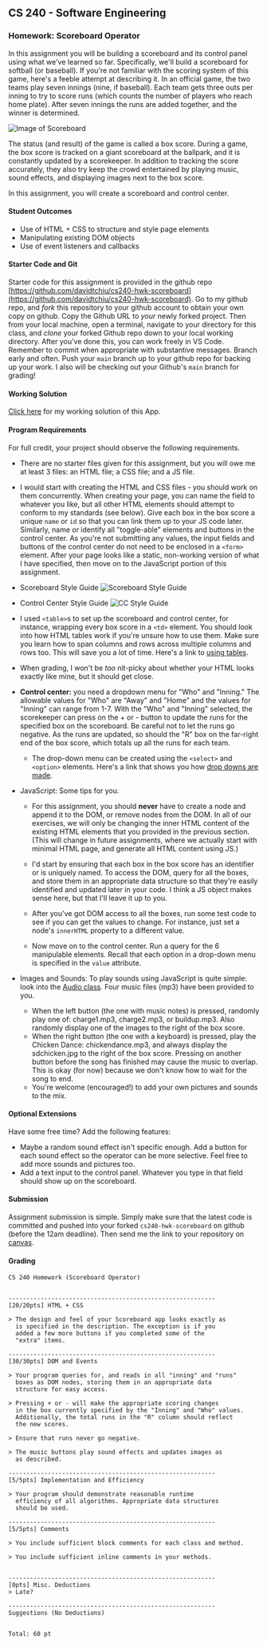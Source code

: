 ## CS 240 - Software Engineering

### Homework: Scoreboard Operator

In this assignment you will be building a scoreboard and its control panel using what we've learned so far. Specifically, we'll build a scoreboard for softball (or baseball). If you're not familiar with the scoring system of this game, here's a feeble attempt at describing it. In an official game, the two teams play seven innings (nine, if baseball). Each team gets three outs per inning to try to score runs (which counts the number of players who reach home plate). After seven innings the runs are added together, and the winner is determined.

![Image of Scoreboard](figures/Scoreboard_Operator.png)

The status (and result) of the game is called a box score. During a game, the box score is tracked on a giant scoreboard at the ballpark, and it is constantly updated by a scorekeeper. In addition to tracking the score accurately, they also try keep the crowd entertained by playing music, sound effects, and displaying images next to the box score.

In this assignment, you will create a scoreboard and control center.

#### Student Outcomes

- Use of HTML + CSS to structure and style page elements
- Manipulating existing DOM objects
- Use of event listeners and callbacks

#### Starter Code and Git

Starter code for this assignment is provided in the github repo [https://github.com/davidtchiu/cs240-hwk-scoreboard](https://github.com/davidtchiu/cs240-hwk-scoreboard). Go to my github repo, and _*fork*_ this repository to your github account to obtain your own copy on github. Copy the Github URL to _your_ newly forked project. Then from your local machine, open a terminal, navigate to your directory for this class, and _*clone*_ your forked Github repo down to your local working directory. After you've done this, you can work freely in VS Code. Remember to commit when appropriate with substantive messages. Branch early and often. Push your `main` branch up to your github repo for backing up your work. I also will be checking out your Github's `main` branch for grading!

<!-- ### Media Files

Download these files into your project directory.

- [Image: Puget Sound Logo](ups.png)
- [Image: San Diego Chicken](sdchicken.jpg)
- [Image: Megaphone](megaphone.png)
- [MP3: Chicken Dance](chickendance.mp3)
- [MP3: Charge](charge1.mp3)
- [MP3: Charge (variation)](charge2.mp3)
- [MP3: Build Up](buildup.mp3) -->

#### Working Solution

[Click here](demo/) for my working solution of this App.

#### Program Requirements

For full credit, your project should observe the following requirements.

- There are no starter files given for this assignment, but you will owe me at least 3 files: an HTML file; a CSS file; and a JS file.

- I would start with creating the HTML and CSS files - you should work on them concurrently. When creating your page, you can name the field to whatever you like, but all other HTML elements should attempt to conform to my standards (see below). Give each box in the box score a unique `name` or `id` so that you can link them up to your JS code later. Similarly, name or identify all "toggle-able" elements and buttons in the control center. As you're not submitting any values, the input fields and buttons of the control center do not need to be enclosed in a `<form>` element. After your page looks like a static, non-working version of what I have specified, then move on to the JavaScript portion of this assignment.

- Scoreboard Style Guide
  ![Scoreboard Style Guide](figures/scoreboardDim.png)

- Control Center Style Guide
  ![CC Style Guide](figures/ccDim.png)

- I used `<table>`s to set up the scoreboard and control center, for instance, wrapping every box score in a `<td>` element. You should look into how HTML tables work if you're unsure how to use them. Make sure you learn how to span columns and rows across multiple columns and rows too. This will save you a lot of time. Here's a link to [using tables](https://www.w3schools.com/html/html_tables.asp).

- When grading, I won't be _too_ nit-picky about whether your HTML looks exactly like mine, but it should get close.

- **Control center:** you need a dropdown menu for "Who" and "Inning." The allowable values for "Who" are "Away" and "Home" and the values for "Inning" can range from 1-7. With the "Who" and "Inning" selected, the scorekeeper can press on the + or - button to update the runs for the specified box on the scoreboard. Be careful not to let the runs go negative. As the runs are updated, so should the "R" box on the far-right end of the box score, which totals up all the runs for each team.

  - The drop-down menu can be created using the `<select>` and `<option>` elements. Here's a link that shows you how [drop downs are made](https://www.w3schools.com/html/html_form_elements.asp).

- JavaScript: Some tips for you.

  - For this assignment, you should **never** have to create a node and append it to the DOM, or remove nodes from the DOM. In all of our exercises, we will only be changing the inner HTML content of the existing HTML elements that you provided in the previous section. (This will change in future assignments, where we actually start with minimal HTML page, and generate all HTML content using JS.)

  - I'd start by ensuring that each box in the box score has an identifier or is uniquely named. To access the DOM, query for all the boxes, and store them in an appropriate data structure so that they're easily identified and updated later in your code. I think a JS object makes sense here, but that I'll leave it up to you.

  - After you've got DOM access to all the boxes, run some test code to see if you can get the values to change. For instance, just set a node's `innerHTML` property to a different value.

  - Now move on to the control center. Run a query for the 6 manipulable elements. Recall that each option in a drop-down menu is specified in the `value` attribute.

- Images and Sounds: To play sounds using JavaScript is quite simple: look into the [Audio class](https://developer.mozilla.org/en-US/docs/Web/API/HTMLAudioElement/Audio). Four music files (mp3) have been provided to you.
  - When the left button (the one with music notes) is pressed, randomly play one of: charge1.mp3, charge2.mp3, or buildup.mp3. Also randomly display one of the images to the right of the box score.
  - When the right button (the one with a keyboard) is pressed, play the Chicken Dance: chickendance.mp3, and always display the sdchicken.jpg to the right of the box score.
    Pressing on another button before the song has finished may cause the music to overlap. This is okay (for now) because we don't know how to wait for the song to end.
  - You're welcome (encouraged!) to add your own pictures and sounds to the mix.

#### Optional Extensions

Have some free time? Add the following features:

- Maybe a random sound effect isn't specific enough. Add a button for each sound effect so the operator can be more selective. Feel free to add more sounds and pictures too.
- Add a text input to the control panel. Whatever you type in that field should show up on the scoreboard.

#### Submission

Assignment submission is simple. Simply make sure that the latest code is committed and pushed into your forked `cs240-hwk-scoreboard` on github (before the 12am deadline). Then send me the link to your repository on [canvas](https://canvas.pugetsound.edu).

#### Grading

```
CS 240 Homework (Scoreboard Operator)


----------------------------------------------------------
[20/20pts] HTML + CSS

> The design and feel of your Scoreboard app looks exactly as
  is specified in the description. The exception is if you
  added a few more buttons if you completed some of the
  "extra" items.

----------------------------------------------------------
[30/30pts] DOM and Events

> Your program queries for, and reads in all "inning" and "runs"
  boxes as DOM nodes, storing them in an appropriate data
  structure for easy access.

> Pressing + or - will make the appropriate scoring changes
  in the box currently specified by the "Inning" and "Who" values.
  Additionally, the total runs in the "R" column should reflect
  the new scores.

> Ensure that runs never go negative.

> The music buttons play sound effects and updates images as
  as described.

----------------------------------------------------------
[5/5pts] Implementation and Efficiency

> Your program should demonstrate reasonable runtime
  efficiency of all algorithms. Appropriate data structures
  should be used.

----------------------------------------------------------
[5/5pts] Comments

> You include sufficient block comments for each class and method.

> You include sufficient inline comments in your methods.


----------------------------------------------------------
[0pts] Misc. Deductions
> Late?

----------------------------------------------------------
Suggestions (No Deductions)


Total: 60 pt
```
